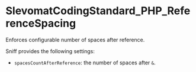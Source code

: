 # SlevomatCodingStandard_PHP_ReferenceSpacing

Enforces configurable number of spaces after reference.

Sniff provides the following settings:

* `spacesCountAfterReference`: the number of spaces after `&`.
